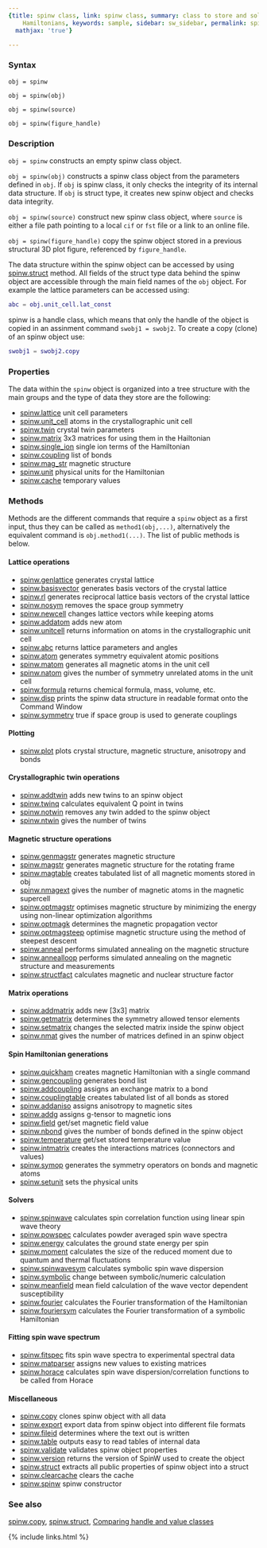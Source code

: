 ```yaml
---
{title: spinw class, link: spinw class, summary: class to store and solve magnetic
    Hamiltonians, keywords: sample, sidebar: sw_sidebar, permalink: spinw.html, folder: spinw,
  mathjax: 'true'}

---
```

 
### Syntax
 
`obj = spinw`
 
`obj = spinw(obj)`
 
`obj = spinw(source)`
 
`obj = spinw(figure_handle)`
 
### Description
 
`obj = spinw` constructs an empty spinw class object.
 
`obj = spinw(obj)` constructs a spinw class object from the
parameters defined in `obj`. If `obj` is spinw class, it only checks
the integrity of its internal data structure. If `obj` is struct
type, it creates new spinw object and checks data integrity.
 
`obj = spinw(source)` construct new spinw class object, where
`source` is either a file path pointing to a local `cif` or `fst`
file or a link to an online file.
 
`obj = spinw(figure_handle)` copy the spinw object stored in a
previous structural 3D plot figure, referenced by `figure_handle`.
 
 
The data structure within the spinw object can be accessed by using
[spinw.struct](spinw_struct.html) method. All fields of the struct type data behind the
spinw object are accessible through the main field names of the `obj`
object. For example the lattice parameters can be accessed using:
 
```matlab
abc = obj.unit_cell.lat_const
```
 
spinw is a handle class, which means that only the handle of the
object is copied in an assinment command `swobj1 = swobj2`. To create
a copy (clone) of an spinw object use:
 
```matlab
swobj1 = swobj2.copy
```
 
### Properties
 
The data within the `spinw` object is organized into a tree structure
with the main groups and the type of data they store are the
following:
 
* [spinw.lattice](spinw_lattice.html) unit cell parameters
* [spinw.unit_cell](spinw_unit_cell.html) atoms in the crystallographic unit cell
* [spinw.twin](spinw_twin.html) crystal twin parameters
* [spinw.matrix](spinw_matrix.html) 3x3 matrices for using them in the Hailtonian
* [spinw.single_ion](spinw_single_ion.html) single ion terms of the Hamiltonian
* [spinw.coupling](spinw_coupling.html) list of bonds
* [spinw.mag_str](spinw_mag_str.html) magnetic structure
* [spinw.unit](spinw_unit.html) physical units for the Hamiltonian
* [spinw.cache](spinw_cache.html) temporary values
 
### Methods
 
Methods are the different commands that require a `spinw` object as a
first input, thus they can be called as `method1(obj,...)`,
alternatively the equivalent command is `obj.method1(...)`. The list
of public methods is below.
 
#### Lattice operations
 
* [spinw.genlattice](spinw_genlattice.html) generates crystal lattice
* [spinw.basisvector](spinw_basisvector.html) generates basis vectors of the crystal lattice
* [spinw.rl](spinw_rl.html) generates reciprocal lattice basis vectors of the crystal lattice
* [spinw.nosym](spinw_nosym.html) removes the space group symmetry
* [spinw.newcell](spinw_newcell.html) changes lattice vectors while keeping atoms
* [spinw.addatom](spinw_addatom.html) adds new atom
* [spinw.unitcell](spinw_unitcell.html) returns information on atoms in the crystallographic unit cell
* [spinw.abc](spinw_abc.html) returns lattice parameters and angles
* [spinw.atom](spinw_atom.html) generates symmetry equivalent atomic positions
* [spinw.matom](spinw_matom.html) generates all magnetic atoms in the unit cell
* [spinw.natom](spinw_natom.html) gives the number of symmetry unrelated atoms in the unit cell
* [spinw.formula](spinw_formula.html) returns chemical formula, mass, volume, etc.
* [spinw.disp](spinw_disp.html) prints the spinw data structure in readable format onto the Command Window
* [spinw.symmetry](spinw_symmetry.html) true if space group is used to generate couplings
    
#### Plotting
 
* [spinw.plot](spinw_plot.html) plots crystal structure, magnetic structure, anisotropy and bonds
 
#### Crystallographic twin operations
 
* [spinw.addtwin](spinw_addtwin.html) adds new twins to an spinw object
* [spinw.twinq](spinw_twinq.html) calculates equivalent Q point in twins
* [spinw.notwin](spinw_notwin.html) removes any twin added to the spinw object
* [spinw.ntwin](spinw_ntwin.html) gives the number of twins
 
#### Magnetic structure operations
 
* [spinw.genmagstr](spinw_genmagstr.html) generates magnetic structure
* [spinw.magstr](spinw_magstr.html) generates magnetic structure for the rotating frame
* [spinw.magtable](spinw_magtable.html) creates tabulated list of all magnetic moments stored in obj
* [spinw.nmagext](spinw_nmagext.html) gives the number of magnetic atoms in the magnetic supercell
* [spinw.optmagstr](spinw_optmagstr.html) optimises magnetic structure by minimizing the energy using non-linear optimization algorithms
* [spinw.optmagk](spinw_optmagk.html) determines the magnetic propagation vector
* [spinw.optmagsteep](spinw_optmagsteep.html) optimise magnetic structure using the method of steepest descent
* [spinw.anneal](spinw_anneal.html) performs simulated annealing on the magnetic structure
* [spinw.annealloop](spinw_annealloop.html) performs simulated annealing on the magnetic structure and measurements
* [spinw.structfact](spinw_structfact.html) calculates magnetic and nuclear structure factor
    
#### Matrix operations
 
* [spinw.addmatrix](spinw_addmatrix.html) adds new [3x3] matrix
* [spinw.getmatrix](spinw_getmatrix.html) determines the symmetry allowed tensor elements
* [spinw.setmatrix](spinw_setmatrix.html) changes the selected matrix inside the spinw object
* [spinw.nmat](spinw_nmat.html) gives the number of matrices defined in an spinw object
    
#### Spin Hamiltonian generations
 
* [spinw.quickham](spinw_quickham.html) creates magnetic Hamiltonian with a single command
* [spinw.gencoupling](spinw_gencoupling.html) generates bond list
* [spinw.addcoupling](spinw_addcoupling.html) assigns an exchange matrix to a bond
* [spinw.couplingtable](spinw_couplingtable.html) creates tabulated list of all bonds as stored
* [spinw.addaniso](spinw_addaniso.html) assigns anisotropy to magnetic sites
* [spinw.addg](spinw_addg.html) assigns g-tensor to magnetic ions
* [spinw.field](spinw_field.html) get/set magnetic field value
* [spinw.nbond](spinw_nbond.html) gives the number of bonds defined in the spinw object
* [spinw.temperature](spinw_temperature.html) get/set stored temperature value
* [spinw.intmatrix](spinw_intmatrix.html) creates the interactions matrices (connectors and values)
* [spinw.symop](spinw_symop.html) generates the symmetry operators on bonds and magnetic atoms
* [spinw.setunit](spinw_setunit.html) sets the physical units
    
#### Solvers
 
* [spinw.spinwave](spinw_spinwave.html) calculates spin correlation function using linear spin wave theory
* [spinw.powspec](spinw_powspec.html) calculates powder averaged spin wave spectra
* [spinw.energy](spinw_energy.html) calculates the ground state energy per spin
* [spinw.moment](spinw_moment.html) calculates the size of the reduced moment due to quantum and thermal fluctuations
* [spinw.spinwavesym](spinw_spinwavesym.html) calculates symbolic spin wave dispersion
* [spinw.symbolic](spinw_symbolic.html) change between symbolic/numeric calculation
* [spinw.meanfield](spinw_meanfield.html) mean field calculation of the wave vector dependent susceptibility
* [spinw.fourier](spinw_fourier.html) calculates the Fourier transformation of the Hamiltonian
* [spinw.fouriersym](spinw_fouriersym.html) calculates the Fourier transformation of a symbolic Hamiltonian
 
#### Fitting spin wave spectrum
 
* [spinw.fitspec](spinw_fitspec.html) fits spin wave spectra to experimental spectral data
* [spinw.matparser](spinw_matparser.html) assigns new values to existing matrices
* [spinw.horace](spinw_horace.html) calculates spin wave dispersion/correlation functions to be called from Horace
    
#### Miscellaneous
 
* [spinw.copy](spinw_copy.html) clones spinw object with all data
* [spinw.export](spinw_export.html) export data from spinw object into different file formats
* [spinw.fileid](spinw_fileid.html) determines where the text out is written
* [spinw.table](spinw_table.html) outputs easy to read tables of internal data
* [spinw.validate](spinw_validate.html) validates spinw object properties
* [spinw.version](spinw_version.html) returns the version of SpinW used to create the object
* [spinw.struct](spinw_struct.html) extracts all public properties of spinw object into a struct
* [spinw.clearcache](spinw_clearcache.html) clears the cache
* [spinw.spinw](spinw_spinw.html) spinw constructor
 
### See also
 
[spinw.copy](spinw_copy.html), [spinw.struct](spinw_struct.html), [Comparing handle and value classes](https://www.google.ch/url?sa=t&rct=j&q=&esrc=s&source=web&cd=3&ved=0ahUKEwjCvbbctqTWAhVBblAKHQxnAnIQFggyMAI&url=https%3A%2F%2Fwww.mathworks.com%2Fhelp%2Fmatlab%2Fmatlab_oop%2Fcomparing-handle-and-value-classes.html&usg=AFQjCNFoN4qQdn6rPXKWkQ7aoog9G-nHgA)
 

{% include links.html %}
